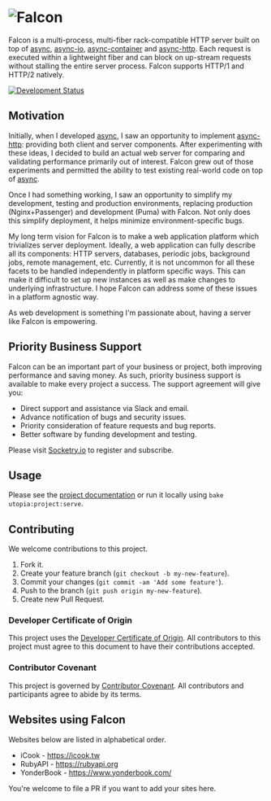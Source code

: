 # ![Falcon](logo.svg)

Falcon is a multi-process, multi-fiber rack-compatible HTTP server built on top of [async](https://github.com/socketry/async), [async-io](https://github.com/socketry/async-io), [async-container](https://github.com/socketry/async-container) and [async-http](https://github.com/socketry/async-http). Each request is executed within a lightweight fiber and can block on up-stream requests without stalling the entire server process. Falcon supports HTTP/1 and HTTP/2 natively.

[![Development Status](https://github.com/socketry/falcon/workflows/Test/badge.svg)](https://github.com/socketry/falcon/actions?workflow=Test)

## Motivation

Initially, when I developed [async](https://github.com/socketry/async), I saw an opportunity to implement [async-http](https://github.com/socketry/async-http): providing both client and server components. After experimenting with these ideas, I decided to build an actual web server for comparing and validating performance primarily out of interest. Falcon grew out of those experiments and permitted the ability to test existing real-world code on top of [async](https://github.com/socketry/async).

Once I had something working, I saw an opportunity to simplify my development, testing and production environments, replacing production (Nginx+Passenger) and development (Puma) with Falcon. Not only does this simplify deployment, it helps minimize environment-specific bugs.

My long term vision for Falcon is to make a web application platform which trivializes server deployment. Ideally, a web application can fully describe all its components: HTTP servers, databases, periodic jobs, background jobs, remote management, etc. Currently, it is not uncommon for all these facets to be handled independently in platform specific ways. This can make it difficult to set up new instances as well as make changes to underlying infrastructure. I hope Falcon can address some of these issues in a platform agnostic way.

As web development is something I'm passionate about, having a server like Falcon is empowering.

## Priority Business Support

Falcon can be an important part of your business or project, both improving performance and saving money. As such, priority business support is available to make every project a success. The support agreement will give you:

  - Direct support and assistance via Slack and email.
  - Advance notification of bugs and security issues.
  - Priority consideration of feature requests and bug reports.
  - Better software by funding development and testing.

Please visit [Socketry.io](https://socketry.io) to register and subscribe.

## Usage

Please see the <a href="https://socketry.github.io/falcon/">project documentation</a> or run it locally using `bake utopia:project:serve`.

## Contributing

We welcome contributions to this project.

1.  Fork it.
2.  Create your feature branch (`git checkout -b my-new-feature`).
3.  Commit your changes (`git commit -am 'Add some feature'`).
4.  Push to the branch (`git push origin my-new-feature`).
5.  Create new Pull Request.

### Developer Certificate of Origin

This project uses the [Developer Certificate of Origin](https://developercertificate.org/). All contributors to this project must agree to this document to have their contributions accepted.

### Contributor Covenant

This project is governed by [Contributor Covenant](https://www.contributor-covenant.org/). All contributors and participants agree to abide by its terms.

## Websites using Falcon

Websites below are listed in alphabetical order.

  - iCook - <https://icook.tw>
  - RubyAPI - <https://rubyapi.org>
  - YonderBook - <https://www.yonderbook.com/>

You're welcome to file a PR if you want to add your sites here.
